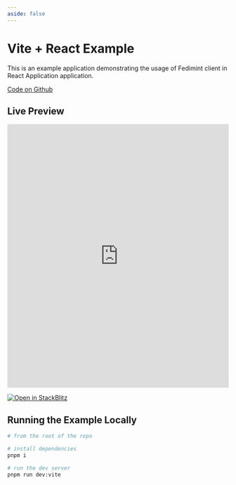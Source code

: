 ```yaml
---
aside: false
---
```


# Vite + React Example

This is an example application demonstrating the usage of Fedimint client in React Application application.

[Code on Github](https://github.com/fedimint/fedimint-web-sdk/tree/main/examples/bare-js)

## Live Preview

<iframe src="https://stackblitz.com/github/fedimint/fedimint-web-sdk/tree/main/examples/vite-core?embed=1" style="width: 100%; height: 600px; border: 0;"></iframe>

[![Open in StackBlitz](https://developer.stackblitz.com/img/open_in_stackblitz.svg)](https://stackblitz.com/github/fedimint/fedimint-web-sdk/tree/main/examples/vite-core)

## Running the Example Locally

```bash
# from the root of the repo

# install dependencies
pnpm i

# run the dev server
pnpm run dev:vite
```
